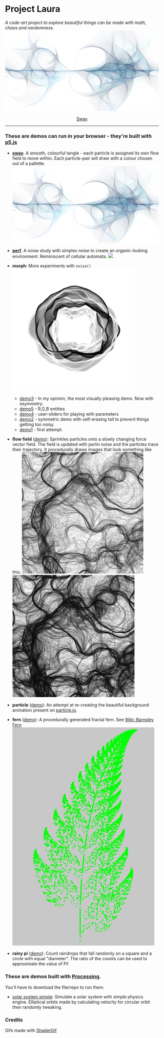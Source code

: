# Project Laura
*A code-art project to explore beautiful things can be made with math, chaos and randomness.*
![](sway/screenshot.png)
<div style="text-align: center"> <a href="https://michaelruppe.github.io/Project-Laura/sway/">Sway</a> </div>

---



### These are demos can run in your browser - they're built with [p5.js](https://p5js.org/)

- **[sway](https://michaelruppe.github.io/Project-Laura/sway/)**. A smooth, colourful tangle - each particle is assigned its own flow field to move within. Each particle-pair will draw with a colour chosen out of a pallette.
![](sway/screenshot.png)


- **[perf](https://michaelruppe.github.io/Project-Laura/perf_animated/perf-p5/)**. A noise study with simplex noise to create an organic-looking environment. Reminiscent of cellular automata.
![](perf_animated/perf-p5/demo.gif)



- **morph**: More experiments with `noise()`
  ![morph:demo3](morph/screenshot.png)
  - [demo3](https://michaelruppe.github.io/Project-Laura/morph/03/index.html) - In my opinion, the most visually pleasing demo. Now with *asymmetry*.
  - [demo5](https://michaelruppe.github.io/Project-Laura/morph/05/index.html) - R,G,B entities
  - [demo4](https://michaelruppe.github.io/Project-Laura/morph/04/index.html) - user-sliders for playing with parameters
  - [demo2](https://michaelruppe.github.io/Project-Laura/morph/02/index.html) - symmetric demo with self-erasing tail to prevent things getting too noisy.
  - [demo1](https://michaelruppe.github.io/Project-Laura/morph/01/index.html) - first attempt.


- **flow field** ([demo](https://michaelruppe.github.io/Project-Laura/flow_field/index.html)): Sprinkles particles onto a slowly changing force vector field. The field is updated with perlin noise and the particles trace their trajectory. It procedurally draws images that look something like this:
![A flow field after about half a minute](/flow_field/screenshot.jpg)
![A flow field after a few minutes](/flow_field/screenshot2.jpg)

- **particle** ([demo](https://michaelruppe.github.io/Project-Laura/particle/index.html)): An attempt at re-creating the beautiful background animation present on [particle.io](https://particle.io).

- **fern** ([demo](https://michaelruppe.github.io/Project-Laura/fern/index.html)): A procedurally generated fractal fern. See [Wiki: Barnsley Fern](https://en.wikipedia.org/wiki/Barnsley_fern)
![The Barnsley Fern after a few minutes](/fern/Screenshot_1.jpg)

- **rainy pi** ([demo](https://michaelruppe.github.io/Project-Laura/rainy_pi/index.html)): Count raindrops that fall randomly on a square and a circle with equal "diameter". The ratio of the counts can be used to approximate the value of Pi!

### These are demos built with [Processing](https://processing.org/).
You'll have to download the file/repo to run them.
- [solar system simple](solar_system_simple/): Simulate a solar system with simple physics engine. Elliptical orbits made by calculating velocity for circular orbit then randomly tweaking.

### Credits
Gifs made with [ShaderGif](https://shadergif.com/)
